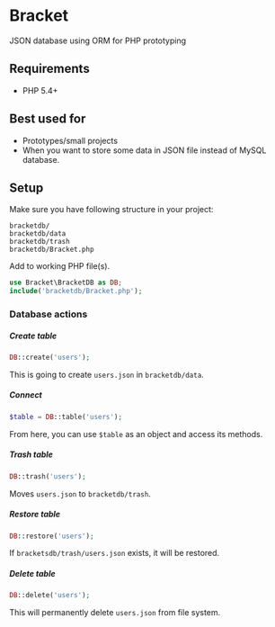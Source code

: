 Bracket
=======
JSON database using ORM for PHP prototyping

Requirements
-------
- PHP 5.4+

Best used for 
-------
 - Prototypes/small projects
 - When you want to store some data in JSON file instead of MySQL database.

Setup
-------
Make sure you have following structure in your project:

    bracketdb/
    bracketdb/data
    bracketdb/trash
    bracketdb/Bracket.php

Add to working PHP file(s).
```php
use Bracket\BracketDB as DB;
include('bracketdb/Bracket.php');
```

### Database actions
##### Create table
```php
DB::create('users'); 
```
This is going to create ```users.json``` in ```bracketdb/data```.

##### Connect
```php
$table = DB::table('users'); 
```
From here, you can use ```$table``` as an object and access its methods.
 
##### Trash table
```php
DB::trash('users'); 
```
Moves ```users.json``` to ```bracketdb/trash```.
 
##### Restore table
```php
DB::restore('users'); 
```
If ```bracketsdb/trash/users.json``` exists, it will be restored.

##### Delete table
```php
DB::delete('users'); 
```
This will permanently delete ```users.json``` from file system.

 
